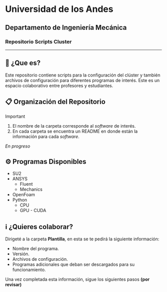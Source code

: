 # Universidad de los Andes 
##  Departamento de Ingeniería Mecánica
### Repositorio Scripts Cluster 
-----

## :dart: ¿Que es? ##
Este repositorio contiene scripts para la configuración del clúster y también archivos de configuración para diferentes programas de interés. Este es un espacio colaborativo entre profesores y estudiantes. 

## 📋 Organización del Repositorio ##

> [!Important]
> 1. El nombre de la carpeta corresponde al *software* de interés.
> 2. En cada carpeta se encuentra un README en donde están la información para cada *software*.

*En progreso* 


## ⚙️ Programas Disponibles ##
- SU2
- ANSYS
   - Fluent
   - Mechanics
- OpenFoam
- Python
  - CPU
  - GPU - CUDA

## ℹ️ ¿Quieres colaborar? ##
Dirigeté a la carpeta **Plantilla**, en esta se te pedirá la siguiente información: 
- Nombre del programa.
- Versión.
- Archivos de configuración.
- Programas adicionales que deban ser descargados para su funcionamiento.

Una vez completada esta información, sigue los siguientes pasos **(por revisar)**
